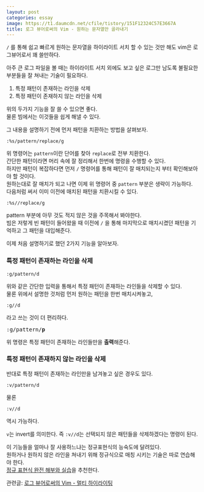 ```yaml
---
layout: post
categories: essay
image: https://t1.daumcdn.net/cfile/tistory/151F12324C57E3667A
title: 로그 뷰어로써의 Vim - 원하는 문자열만 골라내기
---
```


`/` 를 통해 쉽고 빠르게 원하는 문자열을 하이라이트 서치 할 수 있는 것만 해도 vim은 로그뷰어로서 꽤 쓸만하다.

아주 큰 로그 파일을 볼 때는 하이라이트 서치 외에도 보고 싶은 로그만 남도록 불필요한 부분들을 잘 쳐내는 기술이 필요하다.

1. 특정 패턴이 존재하는 라인을 삭제
2. 특정 패턴이 존재하지 않는 라인을 삭제

위의 두가지 기능을 잘 쓸 수 있으면 좋다.  
물론 빔에서는 이것들을 쉽게 해낼 수 있다.

그 내용을 설명하기 전에 먼저 패턴을 치환하는 방법을 살펴보자.

```
:%s/pattern/replace/g
```

위 명령어는 `pattern`이란 단어를 찾아 `replace`로 전부 치환한다.  
간단한 패턴이라면 머리 속에 잘 정리해서 한번에 명령을 수행할 수 있다.  
하지만 패턴이 복잡하다면 먼저 `/` 명령어를 통해 패턴이 잘 매치되는지 부터 확인해보아야 할 것이다.  
원하는대로 잘 매치가 되고 나면 이제 위 명령어 중 `pattern` 부분은 생략이 가능하다.  
다음처럼 써서 이미 이전에 매치된 패턴을 치환시킬 수 있다.

```
:%s//replace/g
```
  
pattern 부분에 아무 것도 적지 않은 것을 주목해서 봐야한다.  
빔은 저렇게 빈 패턴이 들어왔을 때 이전에 `/` 을 통해 마지막으로 매치시켰던 패턴을 기억하고 그 패턴을 대입해준다.

이제 처음 설명하기로 했던 2가지 기능을 알아보자.

### 특정 패턴이 존재하는 라인을 삭제
```
:g/pattern/d
```

위와 같은 간단한 입력을 통해서 특정 패턴이 존재하는 라인들을 삭제할 수 있다.  
물론 위에서 설명한 것처럼 먼저 원하는 패턴을 한번 매치시켜놓고,
```
:g//d
```
  
라고 쓰는 것이 더 편리하다.

<pre>
:g/pattern/<b>p</b>
</pre>

위 명령은 특정 패턴이 존재하는 라인들만을 **출력**해준다.

### 특정 패턴이 존재하지 않는 라인을 삭제
반대로 특정 패턴이 존재하는 라인만을 남겨놓고 싶은 경우도 있다.
```
:v/pattern/d
```

물론
```
:v//d
```
역시 가능하다.

`v`는 invert를 의미한다. 즉 `:v//d`는 선택되지 않은 패턴들을 삭제하겠다는 명령이 된다.

이 기능들을 얼마나 잘 사용하느냐는 정규표현식의 능숙도에 달려있다.  
원하거나 원하지 않은 라인을 쳐내기 위해 정규식으로 매칭 시키는 기술은 따로 연습해야 한다.  
[정규 표현식 완전 해부와 실습](/essay/2009/02/19/mastering-regex.html)을 추천한다.

관련글: [로그 뷰어로써의 Vim - 멀티 하이라이팅](/essay/2010/06/10/vim-as-a-log-viewer-multi-highlighting.html)